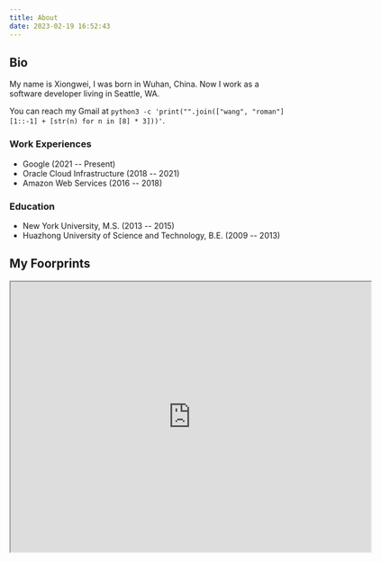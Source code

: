```yaml
---
title: About
date: 2023-02-19 16:52:43
---
```


## Bio

My name is Xiongwei, I was born in Wuhan, China. Now I work as a software developer living in Seattle, WA.

You can reach my Gmail at `python3 -c 'print("".join(["wang", "roman"][1::-1] + [str(n) for n in [8] * 3]))'`.

### Work Experiences
* Google (2021 -- Present)
* Oracle Cloud Infrastructure (2018 -- 2021)
* Amazon Web Services (2016 -- 2018)

### Education
* New York University, M.S. (2013 -- 2015)
* Huazhong University of Science and Technology, B.E. (2009 -- 2013)

## My Foorprints
<iframe src="https://www.google.com/maps/d/embed?mid=1DhfH5HWB91h5FKLdAux5sbCSWSRfP5E&ehbc=2E312F" width="640" height="480"></iframe>

